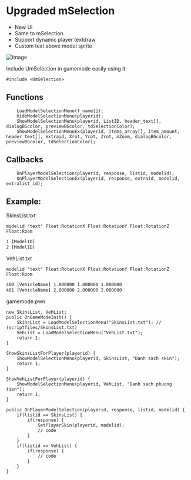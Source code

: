 # Upgraded mSelection 
- New UI
- Same to mSelection
- Support dynamic player textdraw
- Custom text above model sprite

![Image](https://i.imgur.com/qR4qREp.png)

Include UmSelection in gamemode easily using it:

```pawn
#include <UmSelection>
```

## Functions

```pawn
	LoadModelSelectionMenu(f_name[]);
	HideModelSelectionMenu(playerid);
	ShowModelSelectionMenu(playerid, ListID, header_text[], dialogBGcolor, previewBGcolor, tdSelectionColor);
	ShowModelSelectionMenuEx(playerid, items_array[], item_amount, header_text[], extraid, Xrot, Yrot, Zrot, mZoom, dialogBGcolor, previewBGcolor, tdSelectionColor);
```

## Callbacks

```pawn
	OnPlayerModelSelection(playerid, response, listid, modelid);
	OnPlayerModelSelectionEx(playerid, response, extraid, modelid, extralist_id);
```

## Example:

SkinsList.txt

`modelid "text" Float:RotationX Float:RotationY Float:RotationZ Float:Room`
```txt
1 [ModelID]
2 [ModelID]
```

VehList.txt

`modelid "text" Float:RotationX Float:RotationY Float:RotationZ Float:Room`
```txt
400 [VehicleName] 1.000000 1.000000 1.000000
401 [VehicleName] 2.000000 2.000000 2.000000
```

gamemode.pwn
```pawn
new SkinsList, VehList;
public OnGameModeInit()	{
	SkinsList = LoadModelSelectionMenu("SkinsList.txt"); // (scriptfiles/SkinsList.txt)
	VehList = LoadModelSelectionMenu("VehList.txt");
	return 1;
}

ShowSkinsListForPlayer(playerid) {
	ShowModelSelectionMenu(playerid, SkinsList, "Danh sach skin");
	return 1;
}

ShowVehListForPlayer(playerid) {
	ShowModelSelectionMenu(playerid, VehList, "Danh sach phuong tien");
	return 1;
}

public OnPlayerModelSelection(playerid, response, listid, modelid) {
	if(listid == SkinsList) {
		if(response) {
			SetPlayerSkin(playerid, modelid);
			// code
		}
	}
	if(listid == VehList) {
		if(response) {
			// code
		}
	}
}
```
